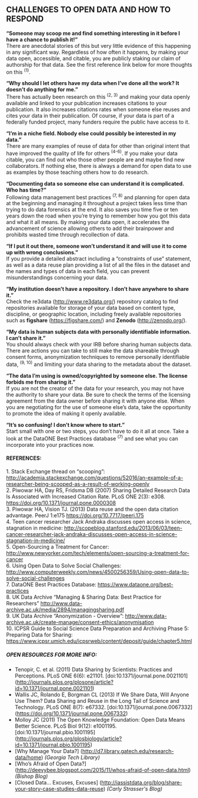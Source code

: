 ## CHALLENGES TO OPEN DATA AND HOW TO RESPOND

**“Someone may scoop me and find something interesting in it before I have a chance to publish it!”**  
There are anecdotal stories of this but very little evidence of this happening in any significant way.  Regardless of how often it happens, by making your data open, accessible, and citable, you are publicly staking our claim of authorship for that data.  See the first reference link below for more thoughts on this <sup>(1)</sup>.  

**“Why should I let others have my data when I’ve done all the work? It doesn’t do anything for me.”**  
There has actually been research on this <sup>(2, 3)</sup> and making your data openly available and linked to your publication increases citations to your publication.  It also increases citations rates when someone else reuses and cites your data in their publication. Of course, if your data is part of a federally funded project, many funders require the public have access to it.

**“I’m in a niche field. Nobody else could possibly be interested in my data.”**  
There are many examples of reuse of data for other than original intent that have improved the quality of life for others <sup>(4-6)</sup>.  If you make your data citable, you can find out who those other people are and maybe find new collaborators.  If nothing else, there is always a demand for open data to use as examples by those teaching others how to do research.  

**“Documenting data so someone else can understand it is complicated.  Who has time?”**  
Following data management best practices <sup>(7, 8)</sup> and planning for open data at the beginning and managing it throughout a project takes less time than trying to do data forensics at the end.  It also saves you time five or ten years down the road when you’re trying to remember how you got this data and what it all means.  By making your data open, it accelerates the advancement of science allowing others to add their brainpower and prohibits wasted time through recollection of data. 

**“If I put it out there, someone won’t understand it and will use it to come up with wrong conclusions.”**  
If you provide a detailed abstract including a “constraints of use” statement, as well as a data reuse plan providing a list of all the files in the dataset and the names and types of data in each field, you can prevent misunderstandings concerning your data.  

**“My institution doesn’t have a repository.  I don’t have anywhere to share it.”**  
Check the re3data (http://www.re3data.org/) repository catalog to find repositories available for storage of your data based on content type, discipline, or geographic location, including freely available repositories such as **figshare** (https://figshare.com/) and **Zenodo** (http://zenodo.org/).  

**“My data is human subjects data with personally identifiable information.  I can’t share it.”**  
You should always check with your IRB before sharing human subjects data.  There are actions you can take to still make the data shareable through consent forms, anonymization techniques to remove personally identifiable data, <sup>(9, 10)</sup> and limiting your data sharing to the metadata about the dataset.  

**“The data I’m using is owned/copyrighted by someone else.  The license forbids me from sharing it.”**  
If you are not the creator of the data for your research, you may not have the authority to share your data.  Be sure to check the terms of the licensing agreement from the data owner before sharing it with anyone else.  When you are negotiating for the use of someone else’s data, take the opportunity to promote the idea of making it openly available.  

**“It’s so confusing!  I don’t know where to start.”**  
Start small with one or two steps, you don’t have to do it all at once.  Take a look at the DataONE Best Practices database <sup>(7)</sup> and see what you can incorporate into your practices now.

#### REFERENCES:
<a name="Ref1">1.</a> Stack Exchange thread on “scooping”: http://academia.stackexchange.com/questions/52016/an-example-of-a-researcher-being-scooped-as-a-result-of-working-openly  
<a name="Ref2">2.</a> Piwowar HA, Day RS, Fridsma DB (2007) Sharing Detailed Research Data Is Associated with Increased Citation Rate. PLoS ONE 2(3): e308. https://doi.org/10.1371/journal.pone.0000308  
3. Piwowar HA, Vision TJ. (2013) Data reuse and the open data citation advantage. PeerJ 1:e175 https://doi.org/10.7717/peerj.175  
<a name="Ref4">4.</a> Teen cancer researcher Jack Andraka discusses open access in science, stagnation in medicine: http://scopeblog.stanford.edu/2013/06/03/teen-cancer-researcher-jack-andraka-discusses-open-access-in-science-stagnation-in-medicine/  
5. Open-Sourcing a Treatment for Cancer: http://www.newyorker.com/tech/elements/open-sourcing-a-treatment-for-cancer  
6. Using Open Data to Solve Social Challenges: http://www.computerweekly.com/news/4500256359/Using-open-data-to-solve-social-challenges  
<a name="Ref7">7.</a> DataONE Best Practices Database: https://www.dataone.org/best-practices  
8. UK Data Archive “Managing & Sharing Data: Best Practice for Researchers” http://www.data-archive.ac.uk/media/2894/managingsharing.pdf  
<a name="Ref9">9.</a> UK Data Archive “Anonymization - Overview”: http://www.data-archive.ac.uk/create-manage/consent-ethics/anonymisation  
10. ICPSR Guide to Social Science Data Preparation and Archiving Phase 5: Preparing Data for Sharing: https://www.icpsr.umich.edu/icpsrweb/content/deposit/guide/chapter5.html  

##### OPEN RESOURCES FOR MORE INFO:  
* Tenopir, C. et al. (2011) Data Sharing by Scientists: Practices and Perceptions. PLoS ONE 6(6): e21101. [doi:10.1371/journal.pone.0021101] (http://journals.plos.org/plosone/article?id=10.1371/journal.pone.0021101)  
* Wallis JC, Rolando E, Borgman CL (2013) If We Share Data, Will Anyone Use Them? Data Sharing and Reuse in the Long Tail of Science and Technology. PLoS ONE 8(7): e67332. [doi:10.1371/journal.pone.0067332] (https://doi.org/10.1371/journal.pone.0067332)  
* Molloy JC (2011) The Open Knowledge Foundation: Open Data Means Better Science. PLoS Biol 9(12): e1001195. [doi:10.1371/journal.pbio.1001195] (http://journals.plos.org/plosbiology/article?id=10.1371/journal.pbio.1001195)  
* [Why Manage Your Data?] (http://d7.library.gatech.edu/research-data/home) *(Georgia Tech Library)*  
* [Who’s Afraid of Open Data?] (http://deevybee.blogspot.com/2015/11/whos-afraid-of-open-data.html) *(Bishop Blog)*  
* [Closed Data... Excuses, Excuses] (http://iassistdata.org/blog/share-your-story-case-studies-data-reuse) *(Carly Strasser's Blog)*
